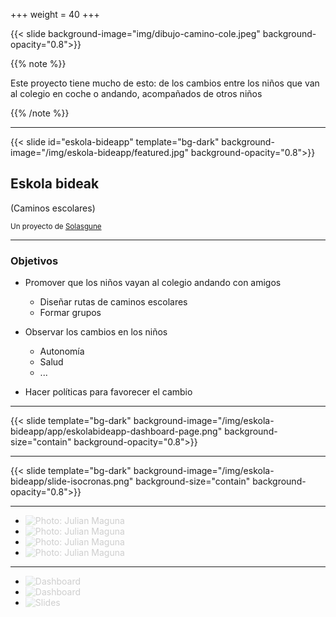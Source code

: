 +++
weight = 40
+++

{{< slide background-image="img/dibujo-camino-cole.jpeg" background-opacity="0.8">}}

{{% note %}}

Este proyecto tiene mucho de esto: de los cambios entre los niños que van al colegio en coche o andando, acompañados de otros niños

{{% /note %}}

---


{{< slide id="eskola-bideapp" template="bg-dark" background-image="/img/eskola-bideapp/featured.jpg" background-opacity="0.8">}}



## Eskola bideak

(Caminos escolares)


<small>Un proyecto de [Solasgune](https//solasgune.com)</small>

---

### Objetivos

- Promover que los niños vayan al colegio andando con amigos
  - Diseñar rutas de caminos escolares
  - Formar grupos

- Observar los cambios en los niños
  - Autonomía
  - Salud
  - ...

- Hacer políticas para favorecer el cambio

---

{{< slide template="bg-dark" background-image="/img/eskola-bideapp/app/eskolabideapp-dashboard-page.png" background-size="contain" background-opacity="0.8">}}

---

{{< slide template="bg-dark" background-image="/img/eskola-bideapp/slide-isocronas.png" background-size="contain" background-opacity="0.8">}}


---

<ul class="gallery" data-iterations="0" data-interval="2.5" data-mode="full-screen">
  <li><img src="/img/eskola-bideapp/school/photo_2020-03-12_10-30-57.jpg" alt="Photo: Julian Maguna" style="opacity:0.2;"></li>
  <li><img src="/img/eskola-bideapp/school/photo_2021-01-23_19-23-37.jpg" alt="Photo: Julian Maguna" style="opacity:0.2;"></li>
  <li><img src="/img/eskola-bideapp/school/photo_2021-01-23_19-23-54.jpg" alt="Photo: Julian Maguna" style="opacity:0.2;"></li>
  <li><img src="/img/eskola-bideapp/school/photo_2021-03-02_11-04-11.jpg" alt="Photo: Julian Maguna" style="opacity:0.2;"></li>
</ul>

---

<ul class="gallery" data-iterations="0" data-interval="2.5" data-mode="full-screen">
  <li><img src="/img/eskola-bideapp/app/eskolabideapp-dashboard-home.png" alt="Dashboard" style="opacity:0.2;"></li>
  <li><img src="/img/eskola-bideapp/app/eskolabideapp-dashboard-page.png" alt="Dashboard" style="opacity:0.2;"></li>
  <li><img src="/img/eskola-bideapp/app/photo_2021-01-29_15-56-46.jpg" alt="Slides" style="opacity:0.2;"></li>
</ul>
